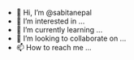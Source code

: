 - 👋 Hi, I’m @sabitanepal
- 👀 I’m interested in ...
- 🌱 I’m currently learning ...
- 💞️ I’m looking to collaborate on ...
- 📫 How to reach me ...

<!---
sabitanepal/sabitanepal is a ✨ special ✨ repository because its `README.md` (this file) appears on your GitHub profile.
You can click the Preview link to take a look at your changes.
--->
